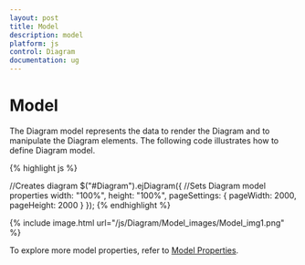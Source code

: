```yaml
---
layout: post
title: Model
description: model
platform: js
control: Diagram
documentation: ug
---
```


# Model

The Diagram model represents the data to render the Diagram and to manipulate the Diagram elements. The following code illustrates how to define Diagram model.

{% highlight js %}

//Creates diagram
$("#Diagram").ejDiagram({
   //Sets Diagram model properties
   width: "100%",
   height: "100%",
   pageSettings: {
      pageWidth: 2000,
      pageHeight: 2000
   }
});
{% endhighlight %}

{% include image.html url="/js/Diagram/Model_images/Model_img1.png" %}

To explore more model properties, refer to [Model Properties](/js/api/ejdiagram "members").